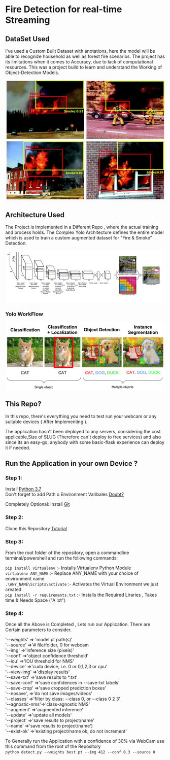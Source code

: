 # Fire Detection for real-time Streaming

## DataSet Used

I've used a Custom Built Dataset with anotations, here the model will be able to recognize household as well as forest fire scenarios.
The project has its limitations when it comes to Accuracy, due to lack of computational resources. This was a project build to learn and understand the Working of Object-Detection Models.

<img src="https://github.com/reekithak/Fire-Detection-NET-Stream-API/blob/master/images/fire.png">

## Architecture Used
The Project is Implemented in a Different Repo , where the actual training and process holds. The Complex Yolo Architecture defines the entire model which is used to train a custom augmented dataset for "Fire & Smoke" Detection.

<img src="https://github.com/reekithak/Fire-Detection-NET-Stream-API/blob/master/images/yolo.png">

### Yolo WorkFlow

<img src="https://github.com/reekithak/Fire-Detection-NET-Stream-API/blob/master/images/yolowork.png">

## This Repo?

In this repo, there's everything you need to test run your webcam or any suitable devices ( After Implementing ).

The application hasn't been deployed to any servers, considering the cost applicable,Size of SLUG (Therefore can't deploy to free services) and also since its an easy-go, anybody with some basic-flask experience can deploy it if needed.


## Run the Application in your own Device ?

### Step 1:
Install [Python 3.7](https://www.python.org/downloads/release/python-370/)  
Don't forget to add Path o Environment Varibales [Doubt?](https://www.educative.io/edpresso/how-to-add-python-to-path-variable-in-windows)

Completely Optional:
Install [Git](https://git-scm.com/downloads)

### Step 2:
Clone this Repository [Tutorial](https://www.youtube.com/watch?v=O72FWNeO-xY)

### Step 3:
From the root folder of the repository, open a commandline terminal/powershell and run the following commands:<br />


`pip install virtualenv` :- Installs Virtualenv Python Module<br />
`virtualenv ANY_NAME` :- Replace ANY_NAME with your choice of environment name<br />
`.\ANY_NAME\Scripts\activate` :- Activates the Virtual Environment we just created<br />
`pip install -r requirements.txt` :- Installs the Required Liraries , Takes time & Needs Space ("A lot")<br />

### Step 4:
Once all the Above is Completed , Lets run our Application. There are Certain parameters to consider.


'--weights'     => 'model.pt path(s)'<br />
'--source'      =>'# file/folder, 0 for webcam<br />
'--img'         =>'inference size (pixels)'<br />
'--conf'        =>'object confidence threshold'<br />
'--iou'         =>'IOU threshold for NMS'<br />
'--device'      =>'cuda device, i.e. 0 or 0,1,2,3 or cpu'<br />
'--view-img'    =>'display results'<br />
'--save-txt'    =>'save results to *.txt'<br />
'--save-conf'   =>'save confidences in --save-txt labels'<br />
'--save-crop'   =>'save cropped prediction boxes'<br />
'--nosave',     =>'do not save images/videos'<br />
'--classes'     =>'filter by class: --class 0, or --class 0 2 3'<br />
'--agnostic-nms'=>'class-agnostic NMS'<br />
'--augment'     =>'augmented inference'<br />
'--update'      =>'update all models'<br />
'--project'     =>'save results to project/name'<br />
'--name'        =>'save results to project/name')<br />
'--exist-ok'    =>'existing project/name ok, do not increment'<br />

To Generally run the Application with a confidence of 30% via WebCam use this command from the root of the Repository<br />
`python detect.py --weights best.pt --img 412 --conf 0.3 --source 0`

